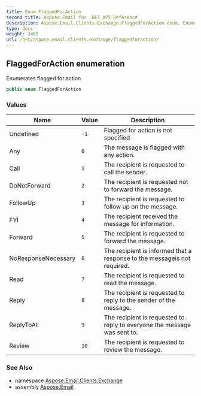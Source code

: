 ```yaml
---
title: Enum FlaggedForAction
second_title: Aspose.Email for .NET API Reference
description: Aspose.Email.Clients.Exchange.FlaggedForAction enum. Enumerates flagged for action
type: docs
weight: 3460
url: /net/aspose.email.clients.exchange/flaggedforaction/
---
```

## FlaggedForAction enumeration

Enumerates flagged for action

```csharp
public enum FlaggedForAction
```

### Values

| Name | Value | Description |
| --- | --- | --- |
| Undefined | `-1` | Flagged for action is not specified |
| Any | `0` | The message is flagged with any action. |
| Call | `1` | The recipient is requested to call the sender. |
| DoNotForward | `2` | The recipient is requested not to forward the message. |
| FollowUp | `3` | The recipient is requested to follow up on the message. |
| FYI | `4` | The recipient received the message for information. |
| Forward | `5` | The recipient is requested to forward the message. |
| NoResponseNecessary | `6` | The recipient is informed that a response to the messageis not required. |
| Read | `7` | The recipient is requested to read the message. |
| Reply | `8` | The recipient is requested to reply to the sender of the message. |
| ReplyToAll | `9` | The recipient is requested to reply to everyone the message was sent to. |
| Review | `10` | The recipient is requested to review the message. |

### See Also

* namespace [Aspose.Email.Clients.Exchange](../../aspose.email.clients.exchange/)
* assembly [Aspose.Email](../../)


